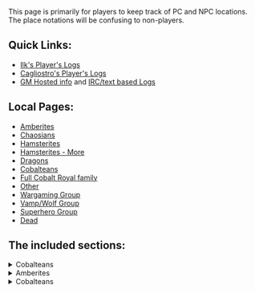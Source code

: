This page is primarily for players to keep track of PC and NPC locations. The place notations will be confusing to non-players.

## Quick Links: 
 + [Ilk's Player's Logs](//web.mit.edu/~dskern/www/amber/)
 + [Cagliostro's Player's Logs](//cagliostro.awardspace.com/logs/)
 + [GM Hosted info](//plan-b.org/~dkap/Amber) and [IRC/text based Logs](//plan-b.org/~dkap/Amber/logs/)

## Local Pages:

 + [Amberites](WhoIsWhereAmberites)
 + [Chaosians](WhoIsWhereChaosians)
 + [Hamsterites](WhoIsWhereHamsterites)
 + [Hamsterites - More](WhoIsWhereHamsteritesMore)
 + [Dragons](WhoIsWhereDragons)
 + [Cobalteans](WhoIsWhereCobalteans)
 + [Full Cobalt Royal family](CobalteanRoyalFamily)
 + [Other](WhoIsWhereOther)
 + [Wargaming Group](WhoIsWhereWargamingGroup)
 + [Vamp/Wolf Group](WhoIsWhereVampWolfGroup)
 + [Superhero Group](WhoIsWhereSuperheroGroup)
 + [Dead](WhoIsWhereDead)

## The included sections:

<details><summary>Cobalteans</summary>

{% capture my_include %}{% include_relative WhoIsWhereCobalteans.md %}{% endcapture %}
{{ my_include | markdownify }}

</details>

<details><summary>Amberites</summary>

{% include_relative WhoIsWhereAmberites.md %}

</details>

<details><summary>Cobalteans</summary>

## Cobalteans

Look at the [Cobaltean Royal Family](CobalteanRoyalFamily) page for more detail.

Most of the Cobaltians were in the same place - which was not Cobalt.  It was the [Egg Place](EggPromontory), but then they moved back to their promontory, when [Erica](CobalteanRoyalFamily#erica) trumped them that all is stable, and they have begun to rebiuld.

 + <SPAN class="cobalt">[Beryl](CobalteanRoyalFamily#beryl)</span> - in the [Fractal Realm](CobaltPromontory), with her father Mortalius
 + <SPAN class="cobalt">[Coral](CobalteanRoyalFamily#coral)</span> - [Melk](TimeLordMelkizedek)'s Apprentice. The standing wave of time that will be.
 + <SPAN class="cobalt">[Erica](CobalteanRoyalFamily#erica)</SPAN>: recovering in the Castle, the only Cobaltian left on the promontory.
 + <SPAN class="cobalt">[Llewellyn](CobalteanRoyalFamily#llewellyn)</SPAN>: ruling Sapphire as its King
 + <SPAN class="cobalt">[Sashelas](CobalteanRoyalFamily#sashelas)</SPAN>: in Sapphire, heir to the throne
 + <SPAN class="cobalt">[Natasha](CobalteanRoyalFamily#natasha)</SPAN>: Helping in the MagesGuild while [Caelin](CaelinOfLaetatio) waits for her for once.
 + <SPAN class="cobalt">[Bast](CobalteanRoyalFamily#bast)</SPAN>: in Forest Arden, with [Bucephalus](MalachaiOfCorwin)


</details>
